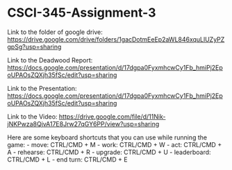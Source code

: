 # CSCI-345-Assignment-3

Link to the folder of google drive: https://drive.google.com/drive/folders/1gacDotmEeEp2aWL846xquLlUZyPZgpSg?usp=sharing

Link to the Deadwood Report: https://docs.google.com/presentation/d/17dgpa0FyxmhcwCy1Fb_hmiPj2EpoUPAOsZQXjh35fSc/edit?usp=sharing

Link to the Presentation: https://docs.google.com/presentation/d/17dgpa0FyxmhcwCy1Fb_hmiPj2EpoUPAOsZQXjh35fSc/edit?usp=sharing

Link to the Video: https://drive.google.com/file/d/11Nik-jNKPwza8QjvA17E8Jrw27qGY6PP/view?usp=sharing

Here are some keyboard shortcuts that you can use while running the game:
    - move: CTRL/CMD + M
    - work: CTRL/CMD + W
    - act: CTRL/CMD + A
    - rehearse: CTRL/CMD + R
    - upgrade: CTRL/CMD + U
    - leaderboard: CTRL/CMD + L
    - end turn: CTRL/CMD + E

